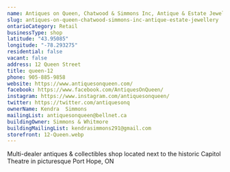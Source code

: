 ```yaml
---
name: Antiques on Queen, Chatwood & Simmons Inc, Antique & Estate Jewellery
slug: antiques-on-queen-chatwood-simmons-inc-antique-estate-jewellery
ontarioCategory: Retail
businessType: shop
latitude: "43.95085"
longitude: "-78.293275"
residential: false
vacant: false
address: 12 Queen Street
title: queen-12
phone: 905-885-9858
website: https://www.antiquesonqueen.com/
facebook: https://www.facebook.com/AntiquesOnQueen/
instagram: https://www.instagram.com/antiquesonqueen/
twitter: https://twitter.com/antiquesonq
ownerName: Kendra  Simmons
mailingList: antiquesonqueen@bellnet.ca
buildingOwner: Simmons & Whitmore
buildingMailingList: kendrasimmons291@gmail.com
storefront: 12-Queen.webp
---
```


Multi-dealer antiques & collectibles shop located next to the historic Capitol Theatre in picturesque Port Hope, ON
